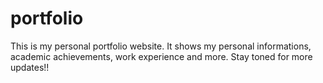 # portfolio
This is my personal portfolio website. It shows my personal informations, academic achievements, work experience and more. Stay toned for more updates!!
